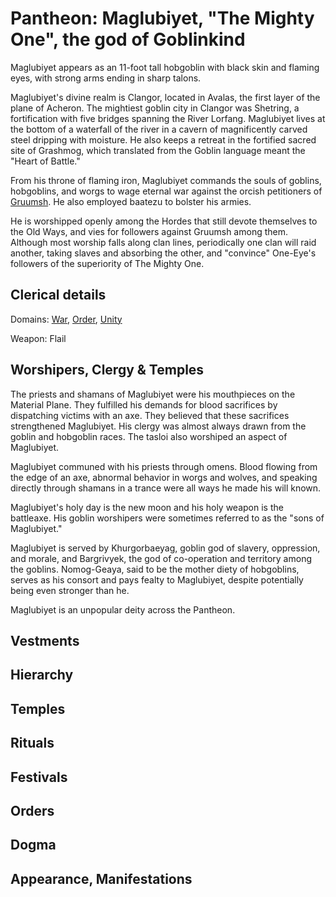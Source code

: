 # Pantheon: Maglubiyet, "The Mighty One", the god of Goblinkind
Maglubiyet appears as an 11-foot tall hobgoblin with black skin and flaming eyes, with strong arms ending in sharp talons.

Maglubiyet's divine realm is Clangor, located in Avalas, the first layer of the plane of Acheron. The mightiest goblin city in Clangor was Shetring, a fortification with five bridges spanning the River Lorfang. Maglubiyet lives at the bottom of a waterfall of the river in a cavern of magnificently carved steel dripping with moisture. He also keeps a retreat in the fortified sacred site of Grashmog, which translated from the Goblin language meant the "Heart of Battle."

From his throne of flaming iron, Maglubiyet commands the souls of goblins, hobgoblins, and worgs to wage eternal war against the orcish petitioners of [Gruumsh](Gruumsh.md). He also employed baatezu to bolster his armies.

He is worshipped openly among the Hordes that still devote themselves to the Old Ways, and vies for followers against Gruumsh among them. Although most worship falls along clan lines, periodically one clan will raid another, taking slaves and absorbing the other, and "convince" One-Eye's followers of the superiority of The Mighty One.

## Clerical details
Domains: [War](../../Classes/Cleric/War.md), [Order](../../Classes/Cleric/Order.md), [Unity](../../Classes/Cleric/Unity.md)

Weapon: Flail

## Worshipers, Clergy & Temples
The priests and shamans of Maglubiyet were his mouthpieces on the Material Plane. They fulfilled his demands for blood sacrifices by dispatching victims with an axe. They believed that these sacrifices strengthened Maglubiyet. His clergy was almost always drawn from the goblin and hobgoblin races. The tasloi also worshiped an aspect of Maglubiyet.

Maglubiyet communed with his priests through omens. Blood flowing from the edge of an axe, abnormal behavior in worgs and wolves, and speaking directly through shamans in a trance were all ways he made his will known.

Maglubiyet's holy day is the new moon and his holy weapon is the battleaxe. His goblin worshipers were sometimes referred to as the "sons of Maglubiyet."

Maglubiyet is served by Khurgorbaeyag, goblin god of slavery, oppression, and morale, and Bargrivyek, the god of co-operation and territory among the goblins. Nomog-Geaya, said to be the mother diety of hobgoblins, serves as his consort and pays fealty to Maglubiyet, despite potentially being even stronger than he.

Maglubiyet is an unpopular deity across the Pantheon.

## Vestments

## Hierarchy

## Temples

## Rituals

## Festivals

## Orders

## Dogma

## Appearance, Manifestations
